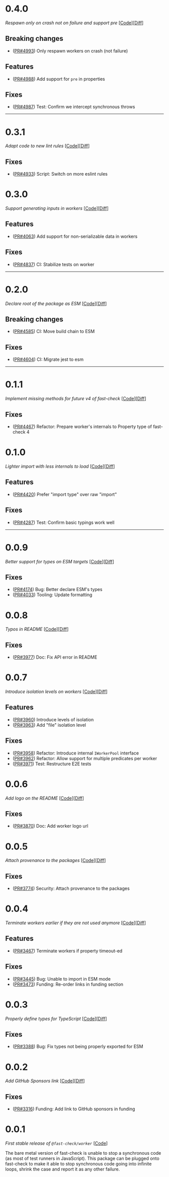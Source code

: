 # 0.4.0

_Respawn only on crash not on failure and support pre_
[[Code](https://github.com/dubzzz/fast-check/tree/worker%2Fv0.4.0)][[Diff](https://github.com/dubzzz/fast-check/compare/worker%2Fv0.3.1...worker%2Fv0.4.0)]

## Breaking changes

- ([PR#4993](https://github.com/dubzzz/fast-check/pull/4993)) Only respawn workers on crash (not failure)

## Features

- ([PR#4988](https://github.com/dubzzz/fast-check/pull/4988)) Add support for `pre` in properties

## Fixes

- ([PR#4987](https://github.com/dubzzz/fast-check/pull/4987)) Test: Confirm we intercept synchronous throws

---

# 0.3.1

_Adapt code to new lint rules_
[[Code](https://github.com/dubzzz/fast-check/tree/worker%2Fv0.3.1)][[Diff](https://github.com/dubzzz/fast-check/compare/worker%2Fv0.3.0...worker%2Fv0.3.1)]

## Fixes

- ([PR#4933](https://github.com/dubzzz/fast-check/pull/4933)) Script: Switch on more eslint rules

# 0.3.0

_Support generating inputs in workers_
[[Code](https://github.com/dubzzz/fast-check/tree/worker%2Fv0.3.0)][[Diff](https://github.com/dubzzz/fast-check/compare/worker%2Fv0.2.0...worker%2Fv0.3.0)]

## Features

- ([PR#4063](https://github.com/dubzzz/fast-check/pull/4063)) Add support for non-serializable data in workers

## Fixes

- ([PR#4837](https://github.com/dubzzz/fast-check/pull/4837)) CI: Stabilize tests on worker

---

# 0.2.0

_Declare root of the package as ESM_
[[Code](https://github.com/dubzzz/fast-check/tree/worker%2Fv0.2.0)][[Diff](https://github.com/dubzzz/fast-check/compare/worker%2Fv0.1.1...worker%2Fv0.2.0)]

## Breaking changes

- ([PR#4585](https://github.com/dubzzz/fast-check/pull/4585)) CI: Move build chain to ESM

## Fixes

- ([PR#4604](https://github.com/dubzzz/fast-check/pull/4604)) CI: Migrate jest to esm

---

# 0.1.1

_Implement missing methods for future v4 of fast-check_
[[Code](https://github.com/dubzzz/fast-check/tree/worker%2Fv0.1.1)][[Diff](https://github.com/dubzzz/fast-check/compare/worker%2Fv0.1.0...worker%2Fv0.1.1)]

## Fixes

- ([PR#4467](https://github.com/dubzzz/fast-check/pull/4467)) Refactor: Prepare worker's internals to Property type of fast-check 4

# 0.1.0

_Lighter import with less internals to load_
[[Code](https://github.com/dubzzz/fast-check/tree/worker%2Fv0.1.0)][[Diff](https://github.com/dubzzz/fast-check/compare/worker%2Fv0.0.9...worker%2Fv0.1.0)]

## Features

- ([PR#4420](https://github.com/dubzzz/fast-check/pull/4420)) Prefer "import type" over raw "import"

## Fixes

- ([PR#4287](https://github.com/dubzzz/fast-check/pull/4287)) Test: Confirm basic typings work well

---

# 0.0.9

_Better support for types on ESM targets_
[[Code](https://github.com/dubzzz/fast-check/tree/worker%2Fv0.0.9)][[Diff](https://github.com/dubzzz/fast-check/compare/worker%2Fv0.0.8...worker%2Fv0.0.9)]

## Fixes

- ([PR#4174](https://github.com/dubzzz/fast-check/pull/4174)) Bug: Better declare ESM's types
- ([PR#4033](https://github.com/dubzzz/fast-check/pull/4033)) Tooling: Update formatting

# 0.0.8

_Typos in README_
[[Code](https://github.com/dubzzz/fast-check/tree/worker%2Fv0.0.8)][[Diff](https://github.com/dubzzz/fast-check/compare/worker%2Fv0.0.7...worker%2Fv0.0.8)]

## Fixes

- ([PR#3977](https://github.com/dubzzz/fast-check/pull/3977)) Doc: Fix API error in README

# 0.0.7

_Introduce isolation levels on workers_
[[Code](https://github.com/dubzzz/fast-check/tree/worker%2Fv0.0.7)][[Diff](https://github.com/dubzzz/fast-check/compare/worker%2Fv0.0.6...worker%2Fv0.0.7)]

## Features

- ([PR#3960](https://github.com/dubzzz/fast-check/pull/3960)) Introduce levels of isolation
- ([PR#3963](https://github.com/dubzzz/fast-check/pull/3963)) Add "file" isolation level

## Fixes

- ([PR#3958](https://github.com/dubzzz/fast-check/pull/3958)) Refactor: Introduce internal `IWorkerPool` interface
- ([PR#3962](https://github.com/dubzzz/fast-check/pull/3962)) Refactor: Allow support for multiple predicates per worker
- ([PR#3971](https://github.com/dubzzz/fast-check/pull/3971)) Test: Restructure E2E tests

# 0.0.6

_Add logo on the README_
[[Code](https://github.com/dubzzz/fast-check/tree/worker%2Fv0.0.6)][[Diff](https://github.com/dubzzz/fast-check/compare/worker%2Fv0.0.5...worker%2Fv0.0.6)]

## Fixes

- ([PR#3870](https://github.com/dubzzz/fast-check/pull/3870)) Doc: Add worker logo url

# 0.0.5

_Attach provenance to the packages_
[[Code](https://github.com/dubzzz/fast-check/tree/worker%2Fv0.0.5)][[Diff](https://github.com/dubzzz/fast-check/compare/worker%2Fv0.0.4...worker%2Fv0.0.5)]

## Fixes

- ([PR#3774](https://github.com/dubzzz/fast-check/pull/3774)) Security: Attach provenance to the packages

# 0.0.4

_Terminate workers earlier if they are not used anymore_
[[Code](https://github.com/dubzzz/fast-check/tree/worker%2Fv0.0.4)][[Diff](https://github.com/dubzzz/fast-check/compare/worker%2Fv0.0.3...worker%2Fv0.0.4)]

## Features

- ([PR#3467](https://github.com/dubzzz/fast-check/pull/3467)) Terminate workers if property timeout-ed

## Fixes

- ([PR#3445](https://github.com/dubzzz/fast-check/pull/3445)) Bug: Unable to import in ESM mode
- ([PR#3473](https://github.com/dubzzz/fast-check/pull/3473)) Funding: Re-order links in funding section

# 0.0.3

_Properly define types for TypeScript_
[[Code](https://github.com/dubzzz/fast-check/tree/worker%2Fv0.0.3)][[Diff](https://github.com/dubzzz/fast-check/compare/worker%2Fv0.0.2...worker%2Fv0.0.3)]

## Fixes

- ([PR#3388](https://github.com/dubzzz/fast-check/pull/3388)) Bug: Fix types not being properly exported for ESM

# 0.0.2

_Add GitHub Sponsors link_
[[Code](https://github.com/dubzzz/fast-check/tree/worker%2Fv0.0.2)][[Diff](https://github.com/dubzzz/fast-check/compare/worker%2Fv0.0.1...worker%2Fv0.0.2)]

## Fixes

- ([PR#3316](https://github.com/dubzzz/fast-check/pull/3316)) Funding: Add link to GitHub sponsors in funding

# 0.0.1

_First stable release of `@fast-check/worker`_
[[Code](https://github.com/dubzzz/fast-check/tree/worker%2Fv0.0.1)]

The bare metal version of fast-check is unable to stop a synchronous code (as most of test runners in JavaScript). This package can be plugged onto fast-check to make it able to stop synchronous code going into infinite loops, shrink the case and report it as any other failure.
